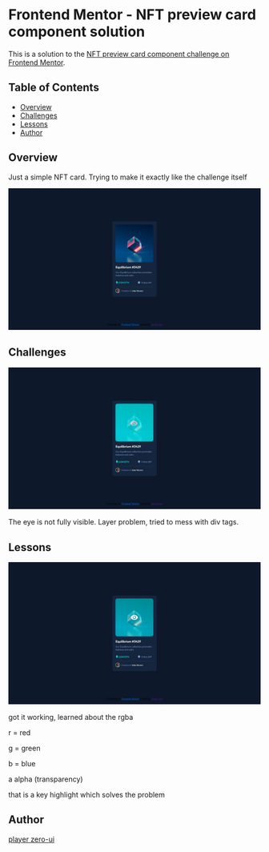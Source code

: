 # Frontend Mentor - NFT preview card component solution

This is a solution to the [NFT preview card component challenge on Frontend Mentor](https://www.frontendmentor.io/challenges/nft-preview-card-component-SbdUL_w0U).

## Table of Contents

- [Overview](#overview)
- [Challenges](#challenges)
- [Lessons](#lessons)
- [Author](#author)

## Overview

Just a simple NFT card. Trying to make it exactly like the challenge itself

![](read_image/preview.png)

## Challenges

![](read_image/layer.jpg)

The eye is not fully visible. Layer problem, tried to mess with div tags.

## Lessons

![](read_image/untitled.jpg)

got it working, learned about the rgba

r = red

g = green

b = blue

a alpha (transparency)

that is a key highlight which solves the problem

## Author

[player zero-ui](https://github.com/playerzer0-ui)
